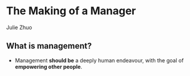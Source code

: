 # The Making of a Manager

Julie Zhuo

## What is management?

- Management **should be** a deeply human endeavour, with the goal of **empowering other people**.